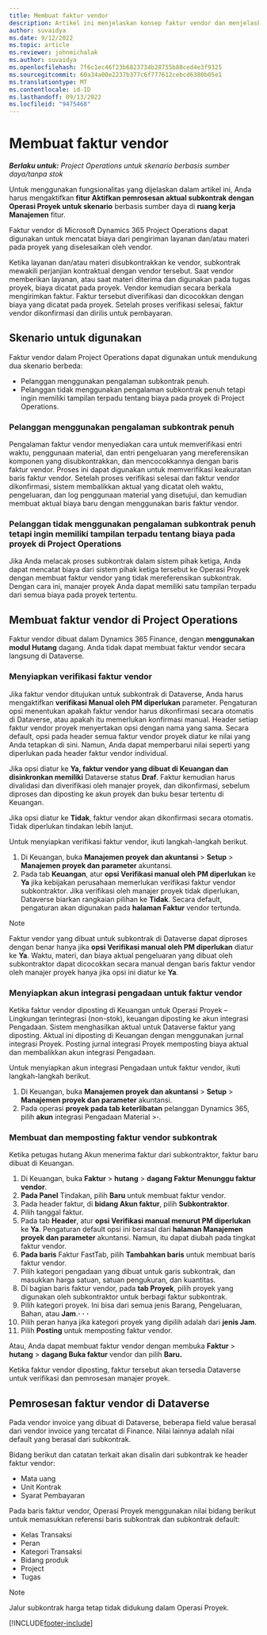 ```yaml
---
title: Membuat faktur vendor
description: Artikel ini menjelaskan konsep faktur vendor dan menjelaskan cara membuatnya di Microsoft Dynamics 365 Project Operations.
author: suvaidya
ms.date: 9/12/2022
ms.topic: article
ms.reviewer: johnmichalak
ms.author: suvaidya
ms.openlocfilehash: 7f6c1ec46f23b6823734b28755b80ced4e3f9325
ms.sourcegitcommit: 60a34a00e2237b377c6f777612cebcd6380b05e1
ms.translationtype: MT
ms.contentlocale: id-ID
ms.lasthandoff: 09/13/2022
ms.locfileid: "9475468"
---
```

# <a name="create-vendor-invoices"></a>Membuat faktur vendor

_**Berlaku untuk:** Project Operations untuk skenario berbasis sumber daya/tanpa stok_

Untuk menggunakan fungsionalitas yang dijelaskan dalam artikel ini, Anda harus mengaktifkan **fitur Aktifkan pemrosesan aktual subkontrak dengan Operasi Proyek untuk skenario** berbasis sumber daya di **ruang kerja Manajemen** fitur.

Faktur vendor di Microsoft Dynamics 365 Project Operations dapat digunakan untuk mencatat biaya dari pengiriman layanan dan/atau materi pada proyek yang diselesaikan oleh vendor.

Ketika layanan dan/atau materi disubkontrakkan ke vendor, subkontrak mewakili perjanjian kontraktual dengan vendor tersebut. Saat vendor memberikan layanan, atau saat materi diterima dan digunakan pada tugas proyek, biaya dicatat pada proyek. Vendor kemudian secara berkala mengirimkan faktur. Faktur tersebut diverifikasi dan dicocokkan dengan biaya yang dicatat pada proyek. Setelah proses verifikasi selesai, faktur vendor dikonfirmasi dan dirilis untuk pembayaran.

## <a name="scenarios-for-use"></a>Skenario untuk digunakan

Faktur vendor dalam Project Operations dapat digunakan untuk mendukung dua skenario berbeda:

- Pelanggan menggunakan pengalaman subkontrak penuh.
- Pelanggan tidak menggunakan pengalaman subkontrak penuh tetapi ingin memiliki tampilan terpadu tentang biaya pada proyek di Project Operations.

### <a name="customers-use-the-full-subcontracting-experiences"></a>Pelanggan menggunakan pengalaman subkontrak penuh

Pengalaman faktur vendor menyediakan cara untuk memverifikasi entri waktu, penggunaan material, dan entri pengeluaran yang mereferensikan komponen yang disubkontrakkan, dan mencocokkannya dengan baris faktur vendor. Proses ini dapat digunakan untuk memverifikasi keakuratan baris faktur vendor. Setelah proses verifikasi selesai dan faktur vendor dikonfirmasi, sistem membalikkan aktual yang dicatat oleh waktu, pengeluaran, dan log penggunaan material yang disetujui, dan kemudian membuat aktual biaya baru dengan menggunakan baris faktur vendor.

### <a name="customers-dont-use-the-full-subcontracting-experiences-but-want-to-have-a-unified-view-of-costs-on-projects-in-project-operations"></a>Pelanggan tidak menggunakan pengalaman subkontrak penuh tetapi ingin memiliki tampilan terpadu tentang biaya pada proyek di Project Operations

Jika Anda melacak proses subkontrak dalam sistem pihak ketiga, Anda dapat mencatat biaya dari sistem pihak ketiga tersebut ke Operasi Proyek dengan membuat faktur vendor yang tidak mereferensikan subkontrak. Dengan cara ini, manajer proyek Anda dapat memiliki satu tampilan terpadu dari semua biaya pada proyek tertentu.

## <a name="create-vendor-invoices-in-project-operations"></a>Membuat faktur vendor di Project Operations

Faktur vendor dibuat dalam Dynamics 365 Finance, dengan **menggunakan modul Hutang** dagang. Anda tidak dapat membuat faktur vendor secara langsung di Dataverse.

### <a name="set-up-vendor-invoice-verification"></a>Menyiapkan verifikasi faktur vendor

Jika faktur vendor ditujukan untuk subkontrak di Dataverse, Anda harus mengaktifkan **verifikasi Manual oleh PM diperlukan** parameter. Pengaturan opsi menentukan apakah faktur vendor harus dikonfirmasi secara otomatis di Dataverse, atau apakah itu memerlukan konfirmasi manual. Header setiap faktur vendor proyek menyertakan opsi dengan nama yang sama. Secara default, opsi pada header semua faktur vendor proyek diatur ke nilai yang Anda tetapkan di sini. Namun, Anda dapat memperbarui nilai seperti yang diperlukan pada header faktur vendor individual.

Jika opsi diatur ke **Ya, faktur vendor yang dibuat di Keuangan dan disinkronkan memiliki** Dataverse status **Draf**. Faktur kemudian harus divalidasi dan diverifikasi oleh manajer proyek, dan dikonfirmasi, sebelum diproses dan diposting ke akun proyek dan buku besar tertentu di Keuangan.

Jika opsi diatur ke **Tidak**, faktur vendor akan dikonfirmasi secara otomatis. Tidak diperlukan tindakan lebih lanjut.

Untuk menyiapkan verifikasi faktur vendor, ikuti langkah-langkah berikut.

1. Di Keuangan, buka **Manajemen proyek dan akuntansi** \> **Setup** \> **Manajemen proyek dan parameter** akuntansi.
1. Pada tab **Keuangan**, atur **opsi Verifikasi manual oleh PM diperlukan** ke **Ya** jika kebijakan perusahaan memerlukan verifikasi faktur vendor subkontraktor. Jika verifikasi oleh manajer proyek tidak diperlukan, Dataverse biarkan rangkaian pilihan ke **Tidak**. Secara default, pengaturan akan digunakan pada **halaman Faktur** vendor tertunda.

> [!NOTE]
> Faktur vendor yang dibuat untuk subkontrak di Dataverse dapat diproses dengan benar hanya jika **opsi Verifikasi manual oleh PM diperlukan** diatur ke **Ya**. Waktu, materi, dan biaya aktual pengeluaran yang dibuat oleh subkontraktor dapat dicocokkan secara manual dengan baris faktur vendor oleh manajer proyek hanya jika opsi ini diatur ke **Ya**.

### <a name="set-up-a-procurement-integration-account-for-vendor-invoices"></a>Menyiapkan akun integrasi pengadaan untuk faktur vendor

Ketika faktur vendor diposting di Keuangan untuk Operasi Proyek – Lingkungan terintegrasi (non-stok), keuangan diposting ke akun integrasi Pengadaan. Sistem menghasilkan aktual untuk Dataverse faktur yang diposting. Aktual ini diposting di Keuangan dengan menggunakan jurnal integrasi Proyek. Posting jurnal integrasi Proyek memposting biaya aktual dan membalikkan akun integrasi Pengadaan.

Untuk menyiapkan akun integrasi Pengadaan untuk faktur vendor, ikuti langkah-langkah berikut.

1. Di Keuangan, buka **Manajemen proyek dan akuntansi** \> **Setup** \> **Manajemen proyek dan parameter** akuntansi.
1. Pada operasi **proyek pada tab keterlibatan** pelanggan Dynamics 365, pilih **akun** integrasi Pengadaan Material \>**·**.

### <a name="create-and-post-subcontract-vendor-invoices"></a>Membuat dan memposting faktur vendor subkontrak

Ketika petugas hutang Akun menerima faktur dari subkontraktor, faktur baru dibuat di Keuangan.

1. Di Keuangan, buka **Faktur** \> **hutang** \> **dagang Faktur Menunggu faktur vendor**.
1. **Pada Panel** Tindakan, pilih **Baru** untuk membuat faktur vendor.
1. Pada header faktur, di **bidang Akun faktur**, pilih **Subkontraktor**.
1. Pilih tanggal faktur.
1. Pada tab **Header**, atur **opsi Verifikasi manual menurut PM diperlukan** ke **Ya**. Pengaturan default opsi ini berasal dari **halaman Manajemen proyek dan parameter** akuntansi. Namun, itu dapat diubah pada tingkat faktur vendor.
1. **Pada baris** Faktur FastTab, pilih **Tambahkan baris** untuk membuat baris faktur vendor.
1. Pilih kategori pengadaan yang dibuat untuk garis subkontrak, dan masukkan harga satuan, satuan pengukuran, dan kuantitas.
1. Di bagian baris faktur vendor, pada **tab Proyek**, pilih proyek yang digunakan oleh subkontraktor untuk berbagi faktur subkontrak.
1. Pilih kategori proyek. Ini bisa dari semua jenis Barang, Pengeluaran, Bahan, atau **Jam**.**·** **·** **·**
1. Pilih peran hanya jika kategori proyek yang dipilih adalah dari **jenis Jam**.
1. Pilih **Posting** untuk memposting faktur vendor.

Atau, Anda dapat membuat faktur vendor dengan membuka **Faktur** \> **hutang** \> **dagang Buka faktur** vendor dan pilih **Baru.**

Ketika faktur vendor diposting, faktur tersebut akan tersedia Dataverse untuk verifikasi dan pemrosesan manajer proyek.

## <a name="vendor-invoice-processing-in-dataverse"></a>Pemrosesan faktur vendor di Dataverse

Pada vendor invoice yang dibuat di Dataverse, beberapa field value berasal dari vendor invoice yang tercatat di Finance. Nilai lainnya adalah nilai default yang berasal dari subkontrak.

Bidang berikut dan catatan terkait akan disalin dari subkontrak ke header faktur vendor:

- Mata uang
- Unit Kontrak
- Syarat Pembayaran

Pada baris faktur vendor, Operasi Proyek menggunakan nilai bidang berikut untuk memasukkan referensi baris subkontrak dan subkontrak default:

- Kelas Transaksi
- Peran
- Kategori Transaksi
- Bidang produk
- Project
- Tugas

> [!NOTE]
> Jalur subkontrak harga tetap tidak didukung dalam Operasi Proyek.

[!INCLUDE[footer-include](../includes/footer-banner.md)]
